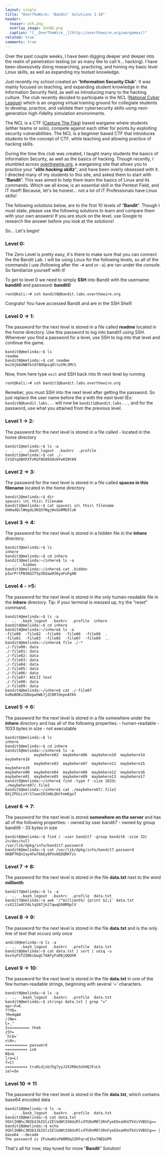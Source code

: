 ```yaml
---
layout: single
title: "OverTheWire: 'Bandit' Solutions 1-10"
header:
  teaser: oth.png
  overlay_image: ZenBG.png
  caption: "[__OverTheWire__](http://overthewire.org/wargames/)"
related: true
comments: true
---
```


Over the past couple weeks, I have been digging deeper and deeper into the realm of penetration testing (or as many like to call it... hacking). I have been obsessively doing researching, practicing, and honing my basic level Linux skills, as well as expanding my toolset knowledge.

Just recently my school created an “__Information Security Club__”. It was mainly focused on teaching, and expanding student knowledge in the Information Security field, as well as introducing many to the hacking culture. 
The club recently decided to participate in the NCL ([National Cyber League]( http://www.nationalcyberleague.org/)) which is an ongoing virtual training ground for collegiate students to develop, practice, and validate their cybersecurity skills using next-generation high-fidelity simulation environments.

The NCL is a CTF ([Capture The Flag]( https://en.wikipedia.org/wiki/Capture_the_flag#Computer_security)) based wargame where students (either teams or solo), compete against each other for points by exploiting security vulnerabilities. The NCL is a beginner based CTF that introduces students to the concept of CTF, while teaching and allowing practice of hacking skills.

During the time this club was created, I taught many students the basics of Information Security, as well as the basics of hacking. Though recently, I stumbled across [overthewire.org](http://overthewire.org/wargames/), a wargaming site that allows you to practice your "*__elite hacking skillz__*"; and have been overly obsessed with it. I directed many of my students to this site, and asked them to start with “__Bandit__”. This was aimed to help them learn the basics of Linux and its commands. Which we all know, is an essential skill in the Pentest Field, and IT itself! Because, let's be honest... not a lot of IT Professionals have Linux skills!

The following solutions below, are to the first 10 levels of “__Bandit__”. Though I must state, please use the following solutions to learn and compare them with your own answers! If you are stuck on the level, use Google to research the answer before you look at the solutions!

So... Let's begin!

### Level 0:

The Zero Level is pretty easy, it's there to make sure that you can connect the the Bandit Lab. I will be using Linux for the following levels, so all of the commands I use (following after the `~#` and or `~$`) are ran under the console. So familiarize yourself with it!

To get to level 0 we need to simply __SSH__ into Bandit with the username: __bandit0__ and password: __bandit0__

```console
root@kali:~# ssh bandit0@bandit.labs.overthewire.org
```
Congrats! You have accessed Bandit and are in the SSH Shell!

### Level 0 -> 1:

The password for the next level is stored in a file called __readme__ located in the home directory. Use this password to log into bandit1 using SSH. Whenever you find a password for a level, use SSH to log into that level and continue the game.

```console
bandit0@melinda:~$ ls
readme
bandit0@melinda:~$ cat readme
boJ9jbbUNNfktd78OOpsqOltutMc3MY1
```
Now, from here type `exit` and SSH back into th next level by running

```console
root@kali:~# ssh bandit1@bandit.labs.overthewire.org
```

Remeber, you must SSH into the next level after getting the password. So just replace the user name before the `@` with the next level (Ex: `bandit0@bandit.labs...` will now be `bandit1@bandit.labs...`, and for the password, use what you attained from the previous level.

### Level 1 -> 2:

The password for the next level is stored in a file called - located in the home directory

```console
bandit1@melinda:~$ ls -a
-  .  ..  .bash_logout  .bashrc  .profile
bandit1@melinda:~$ cat ./-
CV1DtqXWVFXTvM2F0k09SHz0YwRINYA9
```

### Level 2 -> 3:

The password for the next level is stored in a file called __spaces in this filename__ located in the home directory

```console
bandit2@melinda:~$ dir
spaces\ in\ this\ filename
bandit1@melinda:~$ cat spaces\ in\ this\ filename
UmHadQclWmgdLOKQ3YNgjWxGoRMb5luK
```

### Level 3 -> 4:

The password for the next level is stored in a hidden file in the __inhere__ directory.

```console
bandit3@melinda:~$ ls
inhere
bandit3@melinda:~$ cd inhere
bandit3@melinda:~/inhere$ ls -a
.  ..  .hidden
bandit3@melinda:~/inhere$ cat .hidden
pIwrPrtPN36QITSp3EQaw936yaFoFgAB
```

### Level 4 - >5:

The password for the next level is stored in the only human-readable file in the __inhere__ directory. Tip: if your terminal is messed up, try the “reset” command.

```console
bandit4@melinda:~$ ls -a
.  ..  .bash_logout  .bashrc  .profile  inhere
bandit4@melinda:~$ cd inhere
bandit4@melinda:~/inhere$ ls -a
-file00  -file02  -file04  -file06  -file08  .
-file01  -file03  -file05  -file07  -file09  ..
bandit4@melinda:~/inhere$ file ./-*
./-file00: data
./-file01: data
./-file02: data
./-file03: data
./-file04: data
./-file05: data
./-file06: data
./-file07: ASCII text
./-file08: data
./-file09: data
bandit4@melinda:~/inhere$ cat ./-file07
koReBOKuIDDepwhWk7jZC0RTdopnAYKh
```

### Level 5 -> 6:

The password for the next level is stored in a file somewhere under the __inhere__ directory and has all of the following properties: - human-readable - 1033 bytes in size - not executable

```console
bandit5@melinda:~$ ls
inhere
bandit5@melinda:~$ cd inhere
bandit5@melinda:~/inhere$ ls -a
.            maybehere02  maybehere06  maybehere10  maybehere14  maybehere18
..           maybehere03  maybehere07  maybehere11  maybehere15  maybehere19
maybehere00  maybehere04  maybehere08  maybehere12  maybehere16
maybehere01  maybehere05  maybehere09  maybehere13  maybehere17
bandit5@melinda:~/inhere$ find -type f -size 1033c
./maybehere07/.file2
bandit5@melinda:~/inhere$ cat ./maybehere07/.file2
DXjZPULLxYr17uwoI01bNLQbtFemEgo7
```

### Level 6 -> 7:

The password for the next level is stored __somewhere on the server__ and has all of the following properties: - owned by user bandit7 - owned by group bandit6 - 33 bytes in size

```console
bandit6@melinda:~$ find / -user bandit7 -group bandit6 -size 32c 2>/dev/null
/var/lib/dpkg/info/bandit7.password
bandit6@melinda:~$ cat /var/lib/dpkg/info/bandit7.password
HKBPTKQnIay4Fw76bEy8PVxKEDQRKTzs
```

### Level 7 -> 8:

The password for the next level is stored in the file __data.txt__ next to the word __millionth__

```console
bandit7@melinda:~$ ls -a
.  ..  .bash_logout  .bashrc  .profile  data.txt
bandit7@melinda:~$ awk '/^millionth/ {print $2;}' data.txt
cvX2JJa4CFALtqS87jk27qwqGhBM9plV
```

### Level 8 -> 9:

The password for the next level is stored in the file __data.txt__ and is the only line of text that occurs only once

```console
andit8@melinda:~$ ls -a
.  ..  .bash_logout  .bashrc  .profile  data.txt
bandit8@melinda:~$ cat data.txt | sort | uniq -u
UsvVyFSfZZWbi6wgC7dAFyFuR6jQQUhR
```

### Level 9 -> 10:

The password for the next level is stored in the file __data.txt__ in one of the few human-readable strings, beginning with several ‘=’ characters.

```console
bandit9@melinda:~$ ls -a
.  ..  .bash_logout  .bashrc  .profile  data.txt
bandit9@melinda:~$ strings data.txt | grep "="
epr~F=K
7?YD=
?M=HqAH
/(Ne=
C=_"
I========== the6
z5Y=
`h(8=`
n\H=;
========== password
========== ism
N$=&
l/a=L)
f=C(
========== truKLdjsbJ5g7yyJ2X2R0o3a5HQJFuLk
ie)=5e
```

### Level 10 -> 11

The password for the next level is stored in the file __data.txt__, which contains base64 encoded data

```console
bandit10@melinda:~$ ls -a
.  ..  .bash_logout  .bashrc  .profile  data.txt
bandit10@melinda:~$ cat data.txt
VGhlIHBhc3N3b3JkIGlzIElGdWt3S0dzRlc4TU9xM0lSRnFyeEUxaHhUTkViVVBSCg==
bandit10@melinda:~$ echo VGhlIHBhc3N3b3JkIGlzIElGdWt3S0dzRlc4TU9xM0lSRnFyeEUxaHhUTkViVVBSCg== | base64 --decode
The password is IFukwKGsFW8MOq3IRFqrxE1hxTNEbUPR
```

That's all for now, stay tuned for more "__Bandit__" Solution!
